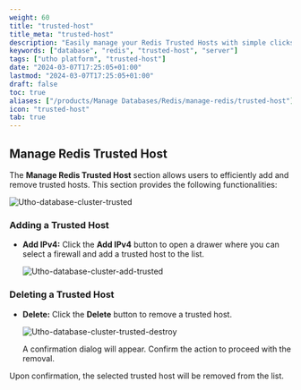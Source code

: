 ```yaml
---
weight: 60
title: "trusted-host"
title_meta: "trusted-host"
description: "Easily manage your Redis Trusted Hosts with simple clicks on the Utho platform."
keywords: ["database", "redis", "trusted-host", "server"]
tags: ["utho platform", "trusted-host"]
date: "2024-03-07T17:25:05+01:00"
lastmod: "2024-03-07T17:25:05+01:00"
draft: false
toc: true
aliases: ["/products/Manage Databases/Redis/manage-redis/trusted-host"]
icon: "trusted-host"
tab: true
---
```


## Manage Redis Trusted Host

The **Manage Redis Trusted Host** section allows users to efficiently add and remove trusted hosts. This section provides the following functionalities:

![Utho-database-cluster-trusted](image/Utho-database-cluster-trusted.png)

### Adding a Trusted Host

* **Add IPv4:** Click the **Add IPv4** button to open a drawer where you can select a firewall and add a trusted host to the list.
  
  ![Utho-database-cluster-add-trusted](image/Utho-database-cluster-add-trusted.png)

### Deleting a Trusted Host

* **Delete:** Click the **Delete** button to remove a trusted host. 

  ![Utho-database-cluster-trusted-destroy](image/Utho-database-cluster-trusted-destroy.png)
  
  A confirmation dialog will appear. Confirm the action to proceed with the removal.

Upon confirmation, the selected trusted host will be removed from the list.
